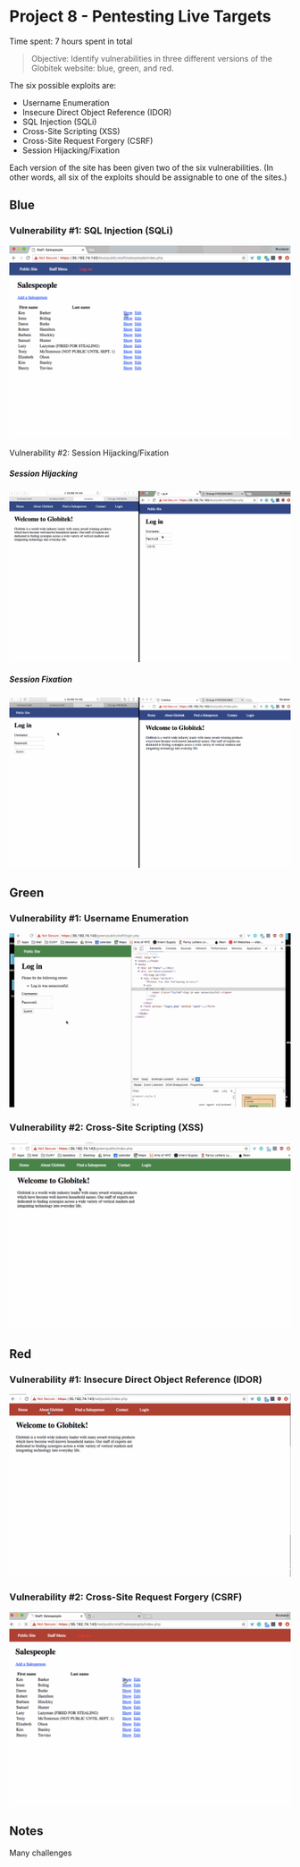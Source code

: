 # Project 8 - Pentesting Live Targets

Time spent: 7 hours spent in total

> Objective: Identify vulnerabilities in three different versions of the Globitek website: blue, green, and red.

The six possible exploits are:
* Username Enumeration
* Insecure Direct Object Reference (IDOR)
* SQL Injection (SQLi)
* Cross-Site Scripting (XSS)
* Cross-Site Request Forgery (CSRF)
* Session Hijacking/Fixation

Each version of the site has been given two of the six vulnerabilities. (In other words, all six of the exploits should be assignable to one of the sites.)

## Blue

### Vulnerability #1: SQL Injection (SQLi) 

![SQL Injection Gif Walkthrough](blue-sqli.gif)

Vulnerability #2: Session Hijacking/Fixation

##### Session Hijacking
![Session Hijacking Gif Walkthrough](blue-sessionhijack.gif)

##### Session Fixation
![Session Fixation Gif Walkthrough](blue-sessionfix.gif)

## Green

### Vulnerability #1: Username Enumeration

![Username Enumeration Gif Walkthrough](green-usernameenum.gif)

### Vulnerability #2: Cross-Site Scripting (XSS)

![Cross Site Scripting Gif Walkthrough](green-xss.gif)

## Red

### Vulnerability #1: Insecure Direct Object Reference (IDOR)

![Insecure Direct Object Reference Gif Walkthrough](red-idor.gif)

### Vulnerability #2: Cross-Site Request Forgery (CSRF)

![ Cross-Site Request Forgery Gif Walkthrough](red-csrf.gif)


## Notes

Many challenges
